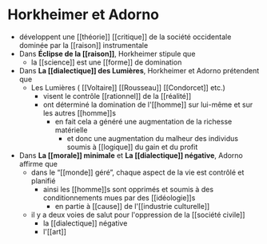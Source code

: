 # Horkheimer et Adorno

- développent une [[théorie]] [[critique]] de la société occidentale dominée par la [[raison]] instrumentale
- Dans __**Éclipse de la [[raison]]**__, Horkheimer stipule que
  - la [[science]] est une [[forme]] de domination
- Dans __**La [[dialectique]] des Lumières**__, Horkheimer et Adorno prétendent que
  - Les Lumières ( [[Voltaire]] [[Rousseau]] [[Condorcet]] etc.)
    - visent le contrôle [[rationnel]] de la [[réalité]]
    - ont déterminé la domination de l'[[homme]] sur lui-même et sur les autres [[homme]]s
      - en fait cela a généré une augmentation de la richesse matérielle
        - et donc une augmentation du malheur des individus soumis à [[logique]] du gain et du profit
- Dans __**La [[morale]] minimale**__ et __**La [[dialectique]] négative**__, Adorno affirme que
  - dans le “[[monde]] géré”, chaque aspect de la vie est contrôlé et planifié
    - ainsi les [[homme]]s sont opprimés et soumis à des conditionnements mues par des [[idéologie]]s
      - en partie à [[cause]] de l'[[industrie culturelle]]
  - il y a deux voies de salut pour l'oppression de la [[société civile]]
    - la [[dialectique]] négative
    - l'[[art]]